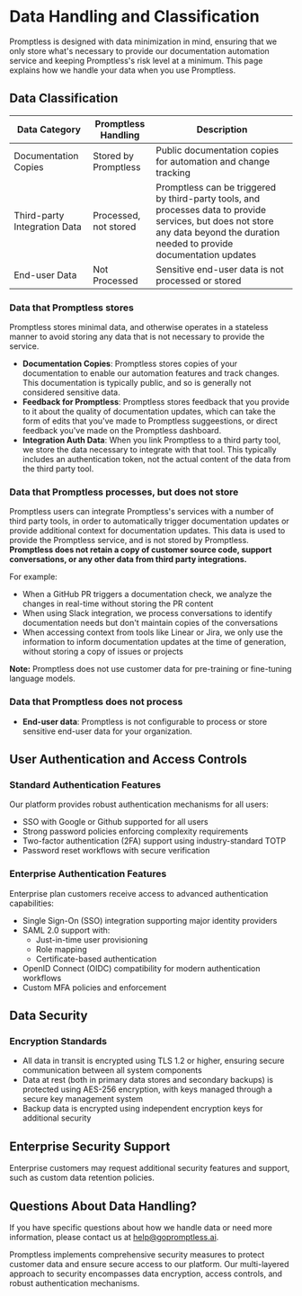 # Data Handling and Classification

Promptless is designed with data minimization in mind, ensuring that we only store what's necessary to provide our documentation automation service and keeping Promptless's risk level at a minimum. This page explains how we handle your data when you use Promptless.

## Data Classification

| Data Category | Promptless Handling | Description |
|--------------|----------------|-------------|
| Documentation Copies | Stored by Promptless | Public documentation copies for automation and change tracking |
| Third-party Integration Data | Processed, not stored | Promptless can be triggered by third-party tools, and processes data to provide services, but does not store any data beyond the duration needed to provide documentation updates |
| End-user Data | Not Processed | Sensitive end-user data is not processed or stored |

### Data that Promptless stores

Promptless stores minimal data, and otherwise operates in a stateless manner to avoid storing any data that is not necessary to provide the service.
- **Documentation Copies**: Promptless stores copies of your documentation to enable our automation features and track changes. This documentation is typically public, and so is generally not considered sensitive data. 
- **Feedback for Promptless**: Promptless stores feedback that you provide to it about the quality of documentation updates, which can take the form of edits that you've made to Promptless suggeestions, or direct feedback you've made on the Promptless dashboard. 
- **Integration Auth Data**: When you link Promptless to a third party tool, we store the data necessary to integrate with that tool. This typically includes an authentication token, not the actual content of the data from the third party tool.

### Data that Promptless processes, but does not store

Promptless users can integrate Promptless's services with a number of third party tools, in order to automatically trigger documentation updates or provide additional context for documentation updates. This data is used to provide the Promptless service, and is not stored by Promptless. **Promptless does not retain a copy of customer source code, support conversations, or any other data from third party integrations.**

For example:
- When a GitHub PR triggers a documentation check, we analyze the changes in real-time without storing the PR content
- When using Slack integration, we process conversations to identify documentation needs but don't maintain copies of the conversations
- When accessing context from tools like Linear or Jira, we only use the information to inform documentation updates at the time of generation, without storing a copy of issues or projects 

**Note:** Promptless does not use customer data for pre-training or fine-tuning language models. 

### Data that Promptless does not process
- **End-user data**: Promptless is not configurable to process or store sensitive end-user data for your organization. 

## User Authentication and Access Controls 

### Standard Authentication Features

Our platform provides robust authentication mechanisms for all users:
- SSO with Google or Github supported for all users 
- Strong password policies enforcing complexity requirements
- Two-factor authentication (2FA) support using industry-standard TOTP
- Password reset workflows with secure verification

### Enterprise Authentication Features

Enterprise plan customers receive access to advanced authentication capabilities:

- Single Sign-On (SSO) integration supporting major identity providers
- SAML 2.0 support with:
  - Just-in-time user provisioning
  - Role mapping
  - Certificate-based authentication
- OpenID Connect (OIDC) compatibility for modern authentication workflows
- Custom MFA policies and enforcement

## Data Security

### Encryption Standards
- All data in transit is encrypted using TLS 1.2 or higher, ensuring secure communication between all system components
- Data at rest (both in primary data stores and secondary backups) is protected using AES-256 encryption, with keys managed through a secure key management system
- Backup data is encrypted using independent encryption keys for additional security

## Enterprise Security Support

Enterprise customers may request additional security features and support, such as custom data retention policies. 


## Questions About Data Handling?

If you have specific questions about how we handle data or need more information, please contact us at help@gopromptless.ai.

Promptless implements comprehensive security measures to protect customer data and ensure secure access to our platform. Our multi-layered approach to security encompasses data encryption, access controls, and robust authentication mechanisms.


